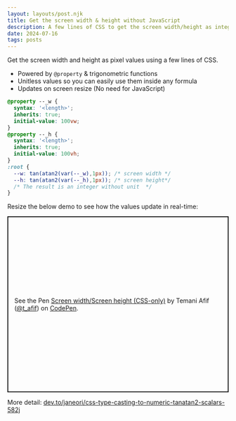 ```yaml
---
layout: layouts/post.njk
title: Get the screen width & height without JavaScript
description: A few lines of CSS to get the screen width/height as integer values
date: 2024-07-16
tags: posts
---
```


Get the screen width and height as pixel values using a few lines of CSS.
* Powered by `@property` & trigonometric functions
* Unitless values so you can easily use them inside any formula
* Updates on screen resize (No need for JavaScript)


```css
@property --_w {
  syntax: '<length>';
  inherits: true;
  initial-value: 100vw; 
}
@property --_h {
  syntax: '<length>';
  inherits: true;
  initial-value: 100vh; 
}
:root {
  --w: tan(atan2(var(--_w),1px)); /* screen width */
  --h: tan(atan2(var(--_h),1px)); /* screen height*/
  /* The result is an integer without unit  */
}
```

Resize the below demo to see how the values update in real-time:

<p class="codepen" data-height="400" data-default-tab="result" data-slug-hash="ExBVLBW" data-pen-title="Screen width/Screen height (CSS-only)" data-preview="true" data-user="t_afif" style="height: 400px; box-sizing: border-box; display: flex; align-items: center; justify-content: center; border: 2px solid; margin: 1em 0; padding: 1em;">
  <span>See the Pen <a href="https://codepen.io/t_afif/pen/ExBVLBW">
  Screen width/Screen height (CSS-only)</a> by Temani Afif (<a href="https://codepen.io/t_afif">@t_afif</a>)
  on <a href="https://codepen.io">CodePen</a>.</span>
</p>
<script async src="https://cpwebassets.codepen.io/assets/embed/ei.js"></script>

More detail: [dev.to/janeori/css-type-casting-to-numeric-tanatan2-scalars-582j](https://dev.to/janeori/css-type-casting-to-numeric-tanatan2-scalars-582j)